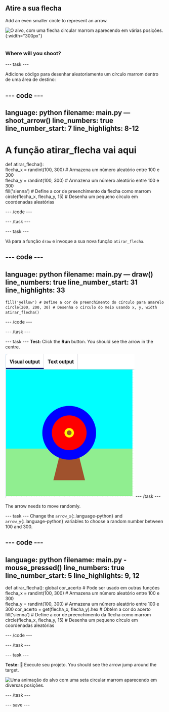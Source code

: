 ## Atire a sua flecha

<div style="display: flex; flex-wrap: wrap">
<div style="flex-basis: 200px; flex-grow: 1; margin-right: 15px;">
Add an even smaller circle to represent an arrow.
</div>
<div>

![O alvo, com uma flecha circular marrom aparecendo em várias posições.](images/fire_arrow.gif){:width="300px"}

</div>
</div>

### Where will you shoot?

--- task ---

Adicione código para desenhar aleatoriamente um círculo marrom dentro de uma área de destino:

--- code ---
---
language: python filename: main.py — shoot_arrow() line_numbers: true line_number_start: 7
line_highlights: 8-12
---
# A função atirar_flecha vai aqui
def atirar_flecha():   
flecha_x = randint(100, 300) # Armazena um número aleatório entre 100 e 300    
flecha_y = randint(100, 300) # Armazena um número aleatório entre 100 e 300    
fill('sienna') # Define a cor de preenchimento da flecha como marrom   
circle(flecha_x, flecha_y, 15) # Desenha um pequeno círculo em coordenadas aleatórias

--- /code ---

--- /task ---

--- task ---

Vá para a função `draw` e invoque a sua nova função `atirar_flecha`.

--- code ---
---
language: python filename: main.py — draw() line_numbers: true line_number_start: 31
line_highlights: 33
---

    fill('yellow') # Define a cor de preenchimento do círculo para amarelo      
    circle(200, 200, 30) # Desenha o círculo do meio usando x, y, width
    atirar_flecha()

--- /code ---

--- /task ---

--- task --- **Test:** Click the **Run** button. You should see the arrow in the centre.

![a brown arrow circle in the centre of the target](images/arrow-centre.png) --- /task ---

The arrow needs to move randomly.

--- task --- Change the `arrow_x`{:.language-python} and `arrow_y`{:.language-python} variables to choose a random number between 100 and 300.

--- code ---
---
language: python filename: main.py - mouse_pressed() line_numbers: true line_number_start: 5
line_highlights: 9, 12
---
def atirar_flecha(): global cor_acerto # Pode ser usado em outras funções  
flecha_x = randint(100, 300) # Armazena um número aleatório entre 100 e 300    
flecha_y = randint(100, 300) # Armazena um número aleatório entre 100 e 300 cor_acerto = get(flecha_x, flecha_y).hex # Obtêm a cor do acerto     
fill('sienna') # Define a cor de preenchimento da flecha como marrom   
circle(flecha_x, flecha_y, 15) # Desenha um pequeno círculo em coordenadas aleatórias

--- /code ---

--- /task ---


--- task ---


**Teste:** 🔄 Execute seu projeto. You should see the arrow jump around the target.

![Uma animação do alvo com uma seta circular marrom aparecendo em diversas posições.](images/fire_arrow.gif)

--- /task ---

--- save ---
